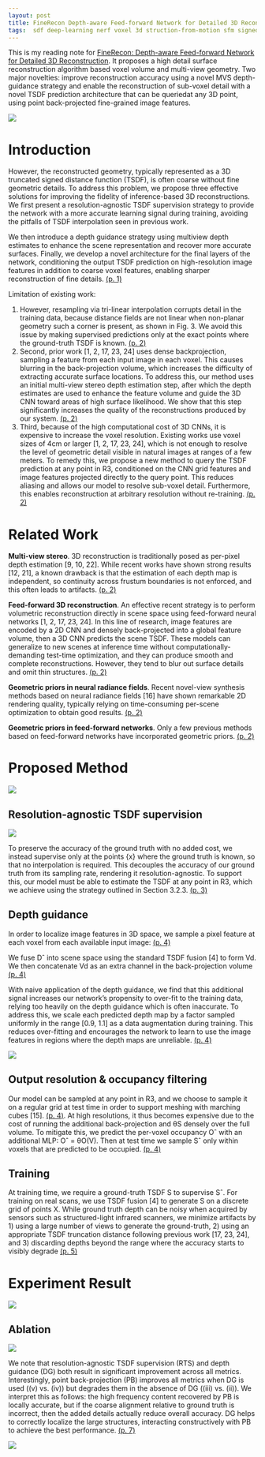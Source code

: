 ```yaml
---
layout: post
title: FineRecon Depth-aware Feed-forward Network for Detailed 3D Reconstruction
tags:  sdf deep-learning nerf voxel 3d struction-from-motion sfm signed-distance-function
---
```


This is my reading note for [FineRecon: Depth-aware Feed-forward Network for Detailed 3D Reconstruction](http://arxiv.org/abs/2304.01480). It proposes  a high detail surface reconstruction algorithm based voxel volume and multi-view geometry. Two major novelties: improve reconstruction accuracy using a novel MVS depth-guidance strategy and enable the reconstruction of sub-voxel detail with a novel TSDF prediction architecture that can be queriedat any 3D point, using point back-projected fine-grained image features.

![](https://raw.githubusercontent.com/zhangtemplar/zhangtemplar.github.io/master/uPic/stierFineReconDepthawareFeedforward2023-1-x303-y315.png) 

# Introduction

However, the reconstructed geometry, typically represented as a 3D truncated signed distance function (TSDF), is often coarse without fine geometric details. To address this problem, we propose three effective solutions for improving the fidelity of inference-based 3D reconstructions. We first present a resolution-agnostic TSDF supervision strategy to provide the network with a more accurate learning signal during training, avoiding the pitfalls of TSDF interpolation seen in previous work. 

We then introduce a depth guidance strategy using multiview depth estimates to enhance the scene representation and recover more accurate surfaces. Finally, we develop a novel architecture for the final layers of the network, conditioning the output TSDF prediction on high-resolution image features in addition to coarse voxel features, enabling sharper reconstruction of fine details. [(p. 1)](zotero://open-pdf/library/items/REPU98VJ?page=1&annotation=BTE3ANHH)

Limitation of existing work:
1. However, resampling via tri-linear interpolation corrupts detail in the training data, because distance fields are not linear when non-planar geometry such a corner is present, as shown in Fig. 3. We avoid this issue by making supervised predictions only at the exact points where the ground-truth TSDF is known. [(p. 2)](zotero://open-pdf/library/items/REPU98VJ?page=2&annotation=N7ES6499)
2. Second, prior work [1, 2, 17, 23, 24] uses dense backprojection, sampling a feature from each input image in each voxel. This causes blurring in the back-projection volume, which increases the difficulty of extracting accurate surface locations. To address this, our method uses an initial multi-view stereo depth estimation step, after which the depth estimates are used to enhance the feature volume and guide the 3D CNN toward areas of high surface likelihood. We show that this step significantly increases the quality of the reconstructions produced by our system. [(p. 2)](zotero://open-pdf/library/items/REPU98VJ?page=2&annotation=IF39X9XS)
3. Third, because of the high computational cost of 3D CNNs, it is expensive to increase the voxel resolution. Existing works use voxel sizes of 4cm or larger [1, 2, 17, 23, 24], which is not enough to resolve the level of geometric detail visible in natural images at ranges of a few meters. To remedy this, we propose a new method to query the TSDF prediction at any point in R3, conditioned on the CNN grid features and image features projected directly to the query point. This reduces aliasing and allows our model to resolve sub-voxel detail. Furthermore, this enables reconstruction at arbitrary resolution without re-training. [(p. 2)](zotero://open-pdf/library/items/REPU98VJ?page=2&annotation=TQFLF9N2)

# Related Work
**Multi-view stereo**. 3D reconstruction is traditionally posed as per-pixel depth estimation [9, 10, 22]. While recent works have shown strong results [12, 21], a known drawback is that the estimation of each depth map is independent, so continuity across frustum boundaries is not enforced, and this often leads to artifacts. [(p. 2)](zotero://open-pdf/library/items/REPU98VJ?page=2&annotation=YHXZ3CQM)

**Feed-forward 3D reconstruction**. An effective recent strategy is to perform volumetric reconstruction directly in scene space using feed-forward neural networks [1, 2, 17, 23, 24]. In this line of research, image features are encoded by a 2D CNN and densely back-projected into a global feature volume, then a 3D CNN predicts the scene TSDF. These models can generalize to new scenes at inference time without computationally-demanding test-time optimization, and they can produce smooth and complete reconstructions. However, they tend to blur out surface details and omit thin structures. [(p. 2)](zotero://open-pdf/library/items/REPU98VJ?page=2&annotation=YQTGV9GJ)

**Geometric priors in neural radiance fields**. Recent novel-view synthesis methods based on neural radiance fields [16] have shown remarkable 2D rendering quality, typically relying on time-consuming per-scene optimization to obtain good results. [(p. 2)](zotero://open-pdf/library/items/REPU98VJ?page=2&annotation=9ZPFC6PH)

**Geometric priors in feed-forward networks**. Only a few previous methods based on feed-forward networks have incorporated geometric priors. [(p. 2)](zotero://open-pdf/library/items/REPU98VJ?page=2&annotation=HFCKB5UC)

# Proposed Method
![](https://raw.githubusercontent.com/zhangtemplar/zhangtemplar.github.io/master/uPic/stierFineReconDepthawareFeedforward2023-3-x41-y512.png) 

## Resolution-agnostic TSDF supervision
![](https://raw.githubusercontent.com/zhangtemplar/zhangtemplar.github.io/master/uPic/stierFineReconDepthawareFeedforward2023-3-x45-y228.png) 

To preserve the accuracy of the ground truth with no added cost, we instead supervise only at the points {x} where the ground truth is known, so that no interpolation is required. 
This decouples the accuracy of our ground truth from its sampling rate, rendering it resolution-agnostic. To support this, our model must be able to estimate the TSDF at any point in R3, which we achieve using the strategy outlined in Section 3.2.3. [(p. 3)](zotero://open-pdf/library/items/REPU98VJ?page=3&annotation=2SRQTWRJ)

## Depth guidance
In order to localize image features in 3D space, we sample a pixel feature at each voxel from each available input image: [(p. 4)](zotero://open-pdf/library/items/REPU98VJ?page=4&annotation=WBKANR2G)

We fuse Dˆ into scene space using the standard TSDF fusion [4] to form Vd. We then concatenate Vd as an extra channel in the back-projection volume [(p. 4)](zotero://open-pdf/library/items/REPU98VJ?page=4&annotation=L8YUDJX8)

With naive application of the depth guidance, we find that this additional signal increases our network’s propensity to over-fit to the training data, relying too heavily on the depth guidance which is often inaccurate. To address this, we scale each predicted depth map by a factor sampled uniformly in the range [0.9, 1.1] as a data augmentation during training. This reduces over-fitting and encourages the network to learn to use the image features in regions where the depth maps are unreliable. [(p. 4)](zotero://open-pdf/library/items/REPU98VJ?page=4&annotation=PJHQCNJ2)

![](https://raw.githubusercontent.com/zhangtemplar/zhangtemplar.github.io/master/uPic/stierFineReconDepthawareFeedforward2023-8-x45-y172.png) 

## Output resolution & occupancy filtering
Our model can be sampled at any point in R3, and we choose to sample it on a regular grid at test time in order to support meshing with marching cubes [15]. [(p. 4)](zotero://open-pdf/library/items/REPU98VJ?page=4&annotation=AKG7G8QA). At high resolutions, it thus becomes expensive due to the cost of running the additional back-projection and θS densely over the full volume. To mitigate this, we predict the per-voxel occupancy Oˆ with an additional MLP: Oˆ = θO(V). Then at test time we sample Sˆ only within voxels that are predicted to be occupied. [(p. 4)](zotero://open-pdf/library/items/REPU98VJ?page=4&annotation=LK3RRG8L)

## Training
At training time, we require a ground-truth TSDF S to supervise Sˆ. For training on real scans, we use TSDF fusion [4] to generate S on a discrete grid of points X. While ground truth depth can be noisy when acquired by sensors such as structured-light infrared scanners, we minimize artifacts by 1) using a large number of views to generate the ground-truth, 2) using an appropriate TSDF truncation distance following previous work [17, 23, 24], and 3) discarding depths beyond the range where the accuracy starts to visibly degrade [(p. 5)](zotero://open-pdf/library/items/REPU98VJ?page=5&annotation=CXC5AYK2)

# Experiment Result
![](https://raw.githubusercontent.com/zhangtemplar/zhangtemplar.github.io/master/uPic/stierFineReconDepthawareFeedforward2023-6-x301-y468.png) 

## Ablation
![](https://raw.githubusercontent.com/zhangtemplar/zhangtemplar.github.io/master/uPic/stierFineReconDepthawareFeedforward2023-7-x42-y290.png) 

We note that resolution-agnostic TSDF supervision (RTS) and depth guidance (DG) both result in significant improvement across all metrics. Interestingly, point back-projection (PB) improves all metrics when DG is used ((v) vs. (iv)) but degrades them in the absence of DG ((iii) vs. (ii)). We interpret this as follows: the high frequency content recovered by PB is locally accurate, but if the coarse alignment relative to ground truth is incorrect, then the added details actually reduce overall accuracy. DG helps to correctly localize the large structures, interacting constructively with PB to achieve the best performance. [(p. 7)](zotero://open-pdf/library/items/REPU98VJ?page=7&annotation=4AY3MZNV)

![](https://raw.githubusercontent.com/zhangtemplar/zhangtemplar.github.io/master/uPic/stierFineReconDepthawareFeedforward2023-8-x44-y362.png) 
